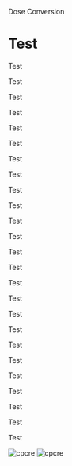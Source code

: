   Dose Conversion         

Test
====

Test

Test

Test

Test

Test

Test

Test

Test

Test

Test

Test

Test

Test

Test

Test

Test

Test

Test

Test

Test

Test

Test

Test

Test

Test

![cpcre](images/banner-long-footer-whitetext.png) ![cpcre](images/acrrm.png)